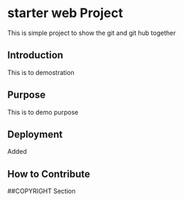 # starter web Project

  This is simple project to show the git and git hub together
## Introduction
  This is to demostration
## Purpose
  This is to demo purpose 
## Deployment
  Added
## How to Contribute

##COPYRIGHT Section